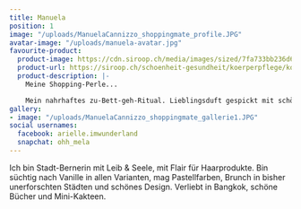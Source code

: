 ```yaml
---
title: Manuela
position: 1
image: "/uploads/ManuelaCannizzo_shoppingmate_profile.JPG"
avatar-image: "/uploads/manuela-avatar.jpg"
favourite-product:
  product-image: https://cdn.siroop.ch/media/images/sized/7fa733bb236d68a76826012c5360e940.400x400.jpg
  product-url: https://siroop.ch/schoenheit-gesundheit/koerperpflege/koerper-massageoel/oliveda-jasmin-gesichtsoel-jasmin-face-oil-50ml-115265?utm_source=smates&utm_medium=editorial&utm_campaign=smates_q416_manuela&utm_content=olivedagesichtsoel
  product-description: |-
    Meine Shopping-Perle...

    Mein nahrhaftes zu-Bett-geh-Ritual. Lieblingsduft gespickt mit schönen Erinnerungen.
gallery:
- image: "/uploads/ManuelaCannizzo_shoppingmate_gallerie1.JPG"
social usernames:
  facebook: arielle.imwunderland
  snapchat: ohh_mela
---
```


Ich bin Stadt-Bernerin mit Leib & Seele, mit Flair für Haarprodukte. Bin süchtig nach Vanille in allen Varianten, mag Pastellfarben, Brunch in bisher unerforschten Städten und schönes Design. Verliebt in Bangkok, schöne Bücher und Mini-Kakteen. 
